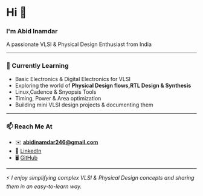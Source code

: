 # Hi 👋
### I'm Abid Inamdar  

A passionate VLSI & Physical Design Enthusiast from India

---

### 🌱 Currently Learning  
- Basic Electronics & Digital Electronics for VLSI  
- Exploring the world of **Physical Design flows,RTL Design & Synthesis**  
- Linux,Cadence & Snyopsis Tools 
- Timing, Power & Area optimization
- Building mini VLSI design projects & documenting them   
---
### 📫 Reach Me At  
- ✉️ **abidinamdar246@gmail.com**  
- 💼 [LinkedIn](https://www.linkedin.com/in/abid-inamdar-3a4903296/)  
- 🖥️ [GitHub](https://github.com/abidinamdar246)  

---

⚡ *I enjoy simplifying complex VLSI & Physical Design concepts and sharing them in an easy-to-learn way.*  
